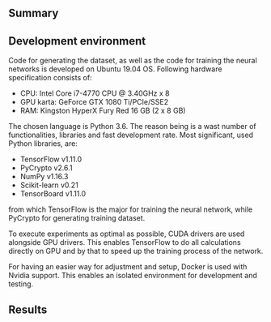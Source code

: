 ## Summary

## Development environment
Code for generating the dataset, as well as the code for training the neural networks is developed on Ubuntu 19.04 OS. Following hardware specification consists of:
- CPU: Intel Core i7-4770 CPU @ 3.40GHz x 8
- GPU karta: GeForce GTX 1080 Ti/PCIe/SSE2
- RAM: Kingston HyperX Fury Red 16 GB (2 x 8 GB)

The chosen language is Python  3.6. The reason being is a wast number of functionalities, libraries and fast development rate. Most significant, used Python libraries, are:
- TensorFlow v1.11.0
- PyCrypto v2.6.1
- NumPy v1.16.3
- Scikit-learn v0.21
- TensorBoard v1.11.0

from which TensorFlow is the major for training the neural network, while PyCrypto for generating training dataset.

To execute experiments as optimal as possible, CUDA drivers are used alongside GPU drivers. This enables TensorFlow to do all calculations directly on GPU and by that to speed up the training process of the network.

For having an easier way for adjustment and setup, Docker is used with Nvidia support. This enables an isolated environment for development and testing.

## Results
